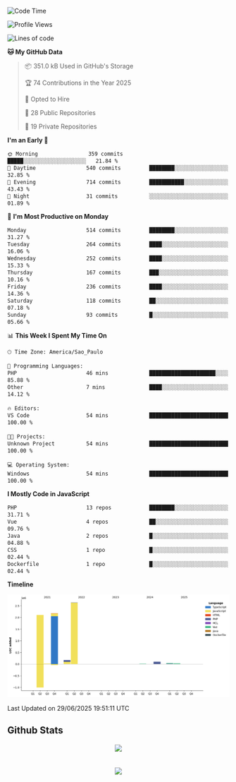  
<!--START_SECTION:waka-->
![Code Time](http://img.shields.io/badge/Code%20Time-1%2C894%20hrs%2017%20mins-blue)

![Profile Views](http://img.shields.io/badge/Profile%20Views-0-blue)

![Lines of code](https://img.shields.io/badge/From%20Hello%20World%20I%27ve%20Written-7.2%20million%20lines%20of%20code-blue)

**🐱 My GitHub Data** 

> 📦 351.0 kB Used in GitHub's Storage 
 > 
> 🏆 74 Contributions in the Year 2025
 > 
> 💼 Opted to Hire
 > 
> 📜 28 Public Repositories 
 > 
> 🔑 19 Private Repositories 
 > 
**I'm an Early 🐤** 

```text
🌞 Morning                359 commits         █████░░░░░░░░░░░░░░░░░░░░   21.84 % 
🌆 Daytime                540 commits         ████████░░░░░░░░░░░░░░░░░   32.85 % 
🌃 Evening                714 commits         ███████████░░░░░░░░░░░░░░   43.43 % 
🌙 Night                  31 commits          ░░░░░░░░░░░░░░░░░░░░░░░░░   01.89 % 
```
📅 **I'm Most Productive on Monday** 

```text
Monday                   514 commits         ████████░░░░░░░░░░░░░░░░░   31.27 % 
Tuesday                  264 commits         ████░░░░░░░░░░░░░░░░░░░░░   16.06 % 
Wednesday                252 commits         ████░░░░░░░░░░░░░░░░░░░░░   15.33 % 
Thursday                 167 commits         ███░░░░░░░░░░░░░░░░░░░░░░   10.16 % 
Friday                   236 commits         ████░░░░░░░░░░░░░░░░░░░░░   14.36 % 
Saturday                 118 commits         ██░░░░░░░░░░░░░░░░░░░░░░░   07.18 % 
Sunday                   93 commits          █░░░░░░░░░░░░░░░░░░░░░░░░   05.66 % 
```


📊 **This Week I Spent My Time On** 

```text
🕑︎ Time Zone: America/Sao_Paulo

💬 Programming Languages: 
PHP                      46 mins             █████████████████████░░░░   85.88 % 
Other                    7 mins              ████░░░░░░░░░░░░░░░░░░░░░   14.12 % 

🔥 Editors: 
VS Code                  54 mins             █████████████████████████   100.00 % 

🐱‍💻 Projects: 
Unknown Project          54 mins             █████████████████████████   100.00 % 

💻 Operating System: 
Windows                  54 mins             █████████████████████████   100.00 % 
```

**I Mostly Code in JavaScript** 

```text
PHP                      13 repos            ████████░░░░░░░░░░░░░░░░░   31.71 % 
Vue                      4 repos             ██░░░░░░░░░░░░░░░░░░░░░░░   09.76 % 
Java                     2 repos             █░░░░░░░░░░░░░░░░░░░░░░░░   04.88 % 
CSS                      1 repo              █░░░░░░░░░░░░░░░░░░░░░░░░   02.44 % 
Dockerfile               1 repo              █░░░░░░░░░░░░░░░░░░░░░░░░   02.44 % 
```



**Timeline**

![Lines of Code chart](https://raw.githubusercontent.com/MaueDev/MaueDev/main/assets/bar_graph.png)


 Last Updated on 29/06/2025 19:51:11 UTC
<!--END_SECTION:waka-->

## Github Stats  
<div align="center"><img src="https://github-readme-stats.vercel.app/api/top-langs/?username=MaueDev&hide_border=true&layout=compact" align="center" /></div>  

<br/>  

<br/>  

<div align="center">
<img src="https://komarev.com/ghpvc/?username=MaueDev&&style=flat-square" align="center" />
</div>  
  
